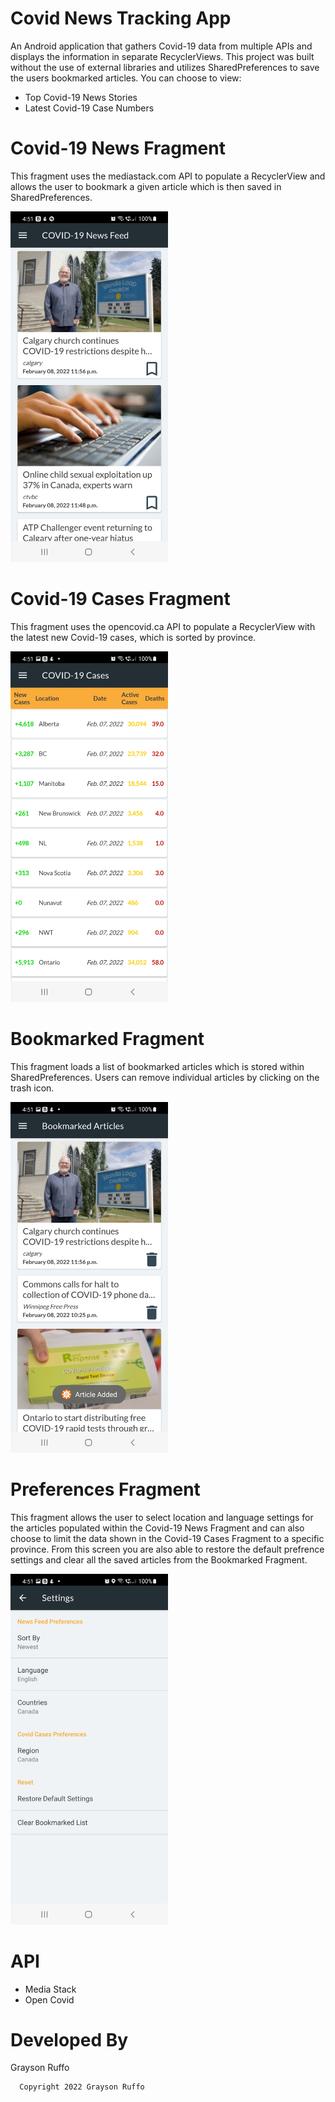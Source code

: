 # Covid News Tracking App
An Android application that gathers Covid-19 data from multiple APIs and displays the information in separate RecyclerViews. This project was built without the use of external libraries and utilizes SharedPreferences to save the users bookmarked articles.
You can choose to view:
- Top Covid-19 News Stories
- Latest Covid-19 Case Numbers

# Covid-19 News Fragment
This fragment uses the mediastack.com API to populate a RecyclerView and allows the user to bookmark a given article which is then saved in SharedPreferences.

<img src="./images/mainscreen.jpg" width="50%" height="50%">


# Covid-19 Cases Fragment
This fragment uses the opencovid.ca API to populate a RecyclerView with the latest new Covid-19 cases, which is sorted by province. 

<img src="./images/secondscreen.jpg" width="50%" height="50%">


# Bookmarked Fragment
This fragment loads a list of bookmarked articles which is stored within SharedPreferences. Users can remove individual articles by clicking on the trash icon.

<img src="./images/bookmarkscreen.jpg" width="50%" height="50%">


# Preferences Fragment
This fragment allows the user to select location and language settings for the articles populated within the Covid-19 News Fragment and can also choose to limit the data shown in the Covid-19 Cases Fragment to a specific province. From this screen you are also able to restore the default prefrence settings and clear all the saved articles from the Bookmarked Fragment.

<img src="./images/preferencescreen.jpg" width="50%" height="50%">


# API
- Media Stack
- Open Covid

# Developed By
Grayson Ruffo

      Copyright 2022 Grayson Ruffo
